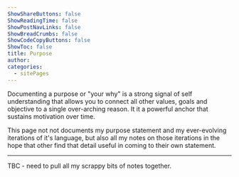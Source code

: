 ```yaml
---
ShowShareButtons: false
ShowReadingTime: false
ShowPostNavLinks: false
ShowBreadCrumbs: false
ShowCodeCopyButtons: false
ShowToc: false
title: Purpose
author:
categories:
  - sitePages
---
```


Documenting a purpose or "your why" is a strong signal of self understanding that allows you to connect all other values, goals and objective to a single over-arching reason. It it a powerful anchor that sustains motivation over time.

This page not not documents my purpose statement and my ever-evolving iterations of it's language, but also all my notes on those iterations in the hope that other find that detail useful in coming to their own statement.

---

TBC - need to pull all my scrappy bits of notes together.